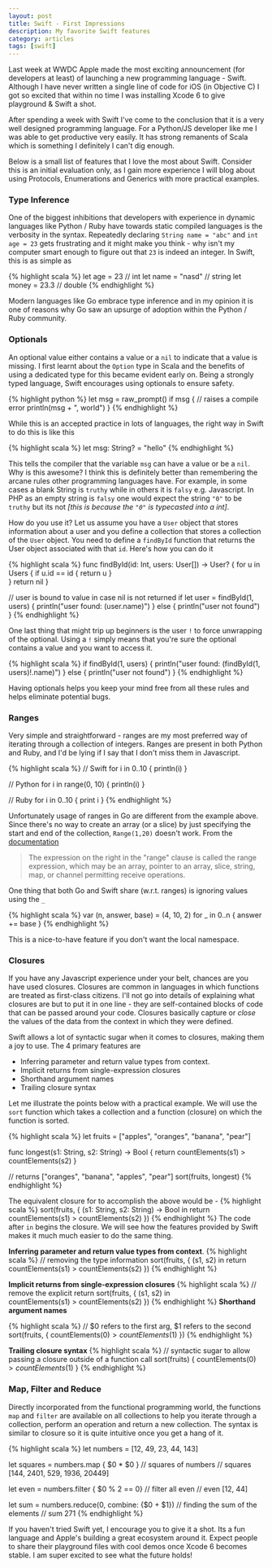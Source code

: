 ```yaml
---
layout: post
title: Swift - First Impressions
description: My favorite Swift features
category: articles
tags: [swift]
---
```


Last week at WWDC Apple made the most exciting announcement (for developers at least) of launching a new programming language - Swift. Although I have never written a single line of code for iOS (in Objective C) I got so excited that within no time I was installing Xcode 6 to give playground & Swift a shot. 

After spending a week with Swift I've come to the conclusion that it is a very well designed programming language. For a Python/JS developer like me I was able to get productive very easily. It has strong remanents of Scala which is something I definitely I can't dig enough. 

Below is a small list of features that I love the most about Swift. Consider this is an initial evaluation only, as I gain more experience I will blog about using Protocols, Enumerations and Generics with more practical examples.

### Type Inference
One of the biggest inhibitions that developers with experience in dynamic languages like Python / Ruby have towards static compiled languages is the verbosity in the syntax. Repeatedly declaring `String name = "abc"` and `int age = 23` gets frustrating and it might make you think - why isn't my computer smart enough to figure out that `23` is indeed an integer. In Swift, this is as simple as

{% highlight scala %}
let age = 23      // int
let name = "nasd" // string
let money = 23.3  // double
{% endhighlight %}

Modern languages like Go embrace type inference and in my opinion it is one of reasons why Go saw an upsurge of adoption within the Python / Ruby community. 

### Optionals
An optional value either contains a value or a `nil` to indicate that a value is missing. I first learnt about the `Option` type in Scala and the benefits of using a dedicated type for this became evident early on. Being a strongly typed language, Swift encourages using optionals to ensure safety.

{% highlight python %}
let msg = raw_prompt()
if msg {
  // raises a compile error
  println(msg + ", world")
}
{% endhighlight %}

While this is an accepted practice in lots of languages, the right way in Swift to do this is like this 

{% highlight scala %}
let msg: String? = "hello"
{% endhighlight %}

This tells the compiler that the variable `msg` can have a value or be a `nil`. Why is this awesome? I think this is definitely better than remembering the arcane rules other programming languages have. For example, in some cases a blank String is `truthy` while in others it is `falsy` e.g. Javascript. In PHP as an empty string is `falsy` one would expect the string `"0"` to be `truthy` but its not _[this is because the `"0"` is typecasted into a int]_.

How do you use it? Let us assume you have a `User` object that stores information about a user and you define a collection that stores a collection of the `User` object. You need to define a `findById` function that returns the User object associated with that `id`. Here's how you can do it 

{% highlight scala %}
func findById(id: Int, users: User[]) -> User? {
	for u in Users {
		if u.id == id {
			return u
		}	
	}
	return nil
}

// user is bound to value in case nil is not returned
if let user = findById(1, users) {
	println("user found: \(user.name)")
} else {
	println("user not found")
}
{% endhighlight %}

One last thing that might trip up beginners is the user `!` to force unwrapping of the optional. Using a `!` simply means that you're sure the optional contains a value and you want to access it.

{% highlight scala %}
if findById(1, users) {
	println("user found: \(findById(1, users)!.name)")
} else {
	println("user not found")
}
{% endhighlight %}


Having optionals helps you keep your mind free from all these rules and helps eliminate potential bugs.

### Ranges
Very simple and straightforward - ranges are my most preferred way of iterating through a collection of integers. Ranges are present in both Python and Ruby, and I'd be lying if I say that I don't miss them in Javascript.

{% highlight scala %}
// Swift
for i in 0..10 {
	println(i)
}

// Python
for i in range(0, 10) {
	println(i)
}

// Ruby
for i in 0..10 {
	print i
}
{% endhighlight %}

Unfortunately usage of ranges in Go are different from the example above. Since there's no way to create an array (or a slice) by just specifying the start and end of the collection, `Range(1,20)` doesn't work. From the [documentation](http://golang.org/ref/spec#RangeClause)

> The expression on the right in the "range" clause is called the range expression, which may be an array, pointer to an array, slice, string, map, or channel permitting receive operations.

One thing that both Go and Swift share (w.r.t. ranges) is ignoring values using the `_`

{% highlight scala %}
var (n, answer, base) = (4, 10, 2)
for _ in 0..n {
	answer += base
}
{% endhighlight %}

This is a nice-to-have feature if you don't want the local namespace.

### Closures
If you have any Javascript experience under your belt, chances are you have used closures. Closures are common in languages in which functions are treated as first-class citizens. I'll not go into details of explaining what closures are but to put it in one line - they are self-contained blocks of code that can be passed around your code. Closures basically capture or *close* the values of the data from the context in which they were defined.

Swift allows a lot of syntactic sugar when it comes to closures, making them a joy to use. The 4 primary features are 

- Inferring parameter and return value types from context. 
- Implicit returns from single-expression closures 
- Shorthand argument names 
- Trailing closure syntax

Let me illustrate the points below with a practical example. We will use the `sort` function which takes a collection and a function (closure) on which the function is sorted.

{% highlight scala %}
let fruits = ["apples", "oranges", "banana", "pear"]

func longest(s1: String, s2: String) -> Bool {
	return countElements(s1) > countElements(s2)
}

// returns ["oranges", "banana", "apples", "pear"]
sort(fruits, longest)
{% endhighlight %}

The equivalent closure for to accomplish the above would be - 
{% highlight scala %}
sort(fruits, { (s1: String, s2: String) -> Bool in
	return countElements(s1) > countElements(s2)
})
{% endhighlight %}
The code after `in` begins the closure. We will see how the features provided by Swift makes it much much easier to do the same thing.

**Inferring parameter and return value types from context**. 
{% highlight scala %}
// removing the type information
sort(fruits, { (s1, s2) in 
	return countElements(s1) > countElements(s2)
})
{% endhighlight %}

**Implicit returns from single-expression closures**
{% highlight scala %}
// remove the explicit return
sort(fruits, { (s1, s2) in  
	countElements(s1) > countElements(s2)
})
{% endhighlight %}
**Shorthand argument names**

{% highlight scala %}
// $0 refers to the first arg, $1 refers to the second
sort(fruits, { countElements($0) > countElements($1) })
{% endhighlight %}

**Trailing closure syntax**
{% highlight scala %}
// syntactic sugar to allow passing a closure outside of a function call
sort(fruits) { countElements($0) > countElements($1) }
{% endhighlight %}

### Map, Filter and Reduce
Directly incorporated from the functional programming world, the functions `map` and `filter` are available on all collections to help you iterate through a collection, perform an operation and return a new collection. The syntax is similar to closure so it is quite intuitive once you get a hang of it.

{% highlight scala %}
let numbers = [12, 49, 23, 44, 143]

let squares = numbers.map { $0 * $0 } // squares of numbers
// squares [144, 2401, 529, 1936, 20449]

let even = numbers.filter { $0 % 2 == 0}  // filter all even
// even [12, 44]

let sum = numbers.reduce(0, combine: {$0 + $1}) // finding the sum of the elements
// sum 271
{% endhighlight %}

If you haven't tried Swift yet, I encourage you to give it a shot. Its a fun language and Apple's building a great ecosystem around it. Expect people to share their playground files with cool demos once Xcode 6 becomes stable. I am super excited to see what the future holds!

